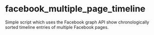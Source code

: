 # facebook_multiple_page_timeline
Simple script which uses the Facebook graph API show chronologically sorted timeline entries of multiple Facebook pages.

